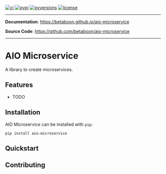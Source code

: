 [![ci](https://img.shields.io/github/actions/workflow/status/betaboon/aio-microservice/ci.yaml?branch=main&style=for-the-badge)](https://github.com/betaboon/aio-microservice/actions/?query=branch%3Amain+workflow%3Aci)
[![pypi](https://img.shields.io/pypi/v/aio-microservice?style=for-the-badge)](https://pypi.org/project/aio-microservice/)
[![pyversions](https://img.shields.io/pypi/pyversions/aio-microservice?style=for-the-badge)](https://github.com/betaboon/aio-microservice)
[![license](https://img.shields.io/github/license/betaboon/aio-microservice?style=for-the-badge)](https://github.com/betaboon/aio-microservice/LICENSE)

---

**Documentation**: <a href="https://betaboon.github.io/aio-microservice" target="_blank">https://betaboon.github.io/aio-microservice</a>

**Source Code**: <a href="https://github.com/betaboon/aio-microservice" target="_blank">https://github.com/betaboon/aio-microservice</a>

---

# AIO Microservice
<!-- start description -->

A library to create microservices.

<!-- end description -->

## Features
<!-- start features -->

- TODO

<!-- end features -->

## Installation
<!-- start installation -->

AIO Microservice can be installed with `pip`:

```text
pip install aio-microservice
```

<!-- end installation -->

## Quickstart
<!-- start quickstart -->

<!-- end quickstart -->

## Contributing
